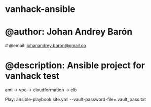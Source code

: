 # vanhack-ansible

# @author: Johan Andrey Barón
# @email: johanandrey.baron@gmail.co
# @description: Ansible project for vanhack test



ami -> vpc -> cloudformation -> elb

Play:
ansible-playbook site.yml --vault-password-file=.vault_pass.txt 